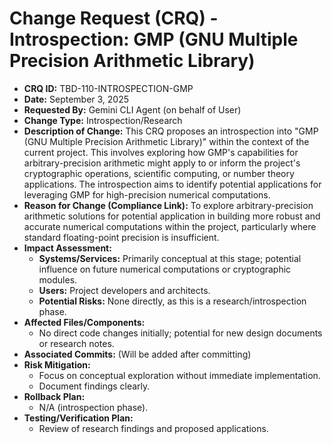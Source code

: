 # Change Request (CRQ) - Introspection: GMP (GNU Multiple Precision Arithmetic Library)

*   **CRQ ID:** TBD-110-INTROSPECTION-GMP
*   **Date:** September 3, 2025
*   **Requested By:** Gemini CLI Agent (on behalf of User)
*   **Change Type:** Introspection/Research
*   **Description of Change:**
    This CRQ proposes an introspection into "GMP (GNU Multiple Precision Arithmetic Library)" within the context of the current project. This involves exploring how GMP's capabilities for arbitrary-precision arithmetic might apply to or inform the project's cryptographic operations, scientific computing, or number theory applications. The introspection aims to identify potential applications for leveraging GMP for high-precision numerical computations.
*   **Reason for Change (Compliance Link):**
    To explore arbitrary-precision arithmetic solutions for potential application in building more robust and accurate numerical computations within the project, particularly where standard floating-point precision is insufficient.
*   **Impact Assessment:**
    *   **Systems/Services:** Primarily conceptual at this stage; potential influence on future numerical computations or cryptographic modules.
    *   **Users:** Project developers and architects.
    *   **Potential Risks:** None directly, as this is a research/introspection phase.
*   **Affected Files/Components:**
    *   No direct code changes initially; potential for new design documents or research notes.
*   **Associated Commits:** (Will be added after committing)
*   **Risk Mitigation:**
    *   Focus on conceptual exploration without immediate implementation.
    *   Document findings clearly.
*   **Rollback Plan:**
    *   N/A (introspection phase).
*   **Testing/Verification Plan:**
    *   Review of research findings and proposed applications.
